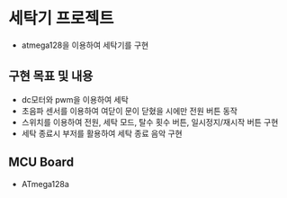 # 세탁기 프로젝트
* atmega128을 이용하여 세탁기를 구현
## 구현 목표 및 내용
- dc모터와 pwm을 이용하여 세탁 
- 초음파 센서를 이용하여 여닫이 문이 닫혔을 시에만 전원 버튼 동작
- 스위치를 이용하여 전원, 세탁 모드, 탈수 횟수 버튼, 일시정지/재시작 버튼 구현
- 세탁 종료시 부저를 활용하여 세탁 종료 음악 구현
## MCU Board
- ATmega128a
